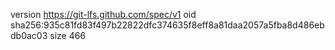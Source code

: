 version https://git-lfs.github.com/spec/v1
oid sha256:935c81fd83f497b22822dfc374635f8eff8a81daa2057a5fba8d486ebdb0ac03
size 466
